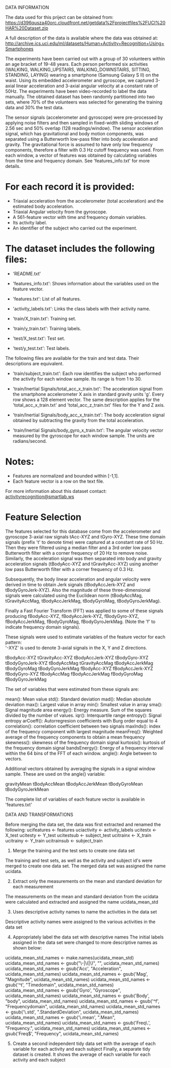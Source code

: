 
DATA INFORMATION

The data used for this priject can be obtained from: https://d396qusza40orc.cloudfront.net/getdata%2Fprojectfiles%2FUCI%20HAR%20Dataset.zip 

A full description of the data is available where the data was obtained at: 
http://archive.ics.uci.edu/ml/datasets/Human+Activity+Recognition+Using+Smartphones 

The experiments have been carried out with a group of 30 volunteers within an age bracket of 19-48 years. Each person performed six activities (WALKING, WALKING_UPSTAIRS, WALKING_DOWNSTAIRS, SITTING, STANDING, LAYING) wearing a smartphone (Samsung Galaxy S II) on the waist. Using its embedded accelerometer and gyroscope, we captured 3-axial linear acceleration and 3-axial angular velocity at a constant rate of 50Hz. The experiments have been video-recorded to label the data manually. The obtained dataset has been randomly partitioned into two sets, where 70% of the volunteers was selected for generating the training data and 30% the test data. 

The sensor signals (accelerometer and gyroscope) were pre-processed by applying noise filters and then sampled in fixed-width sliding windows of 2.56 sec and 50% overlap (128 readings/window). The sensor acceleration signal, which has gravitational and body motion components, was separated using a Butterworth low-pass filter into body acceleration and gravity. The gravitational force is assumed to have only low frequency components, therefore a filter with 0.3 Hz cutoff frequency was used. From each window, a vector of features was obtained by calculating variables from the time and frequency domain. See 'features_info.txt' for more details. 

For each record it is provided:
======================================

- Triaxial acceleration from the accelerometer (total acceleration) and the estimated body acceleration.
- Triaxial Angular velocity from the gyroscope. 
- A 561-feature vector with time and frequency domain variables. 
- Its activity label. 
- An identifier of the subject who carried out the experiment.

The dataset includes the following files:
=========================================

- 'README.txt'

- 'features_info.txt': Shows information about the variables used on the feature vector.

- 'features.txt': List of all features.

- 'activity_labels.txt': Links the class labels with their activity name.

- 'train/X_train.txt': Training set.

- 'train/y_train.txt': Training labels.

- 'test/X_test.txt': Test set.

- 'test/y_test.txt': Test labels.

The following files are available for the train and test data. Their descriptions are equivalent. 

- 'train/subject_train.txt': Each row identifies the subject who performed the activity for each window sample. Its range is from 1 to 30. 

- 'train/Inertial Signals/total_acc_x_train.txt': The acceleration signal from the smartphone accelerometer X axis in standard gravity units 'g'. Every row shows a 128 element vector. The same description applies for the 'total_acc_x_train.txt' and 'total_acc_z_train.txt' files for the Y and Z axis. 

- 'train/Inertial Signals/body_acc_x_train.txt': The body acceleration signal obtained by subtracting the gravity from the total acceleration. 

- 'train/Inertial Signals/body_gyro_x_train.txt': The angular velocity vector measured by the gyroscope for each window sample. The units are radians/second. 

Notes: 
======
- Features are normalized and bounded within [-1,1].
- Each feature vector is a row on the text file.

For more information about this dataset contact: activityrecognition@smartlab.ws

Feature Selection 
=================

The features selected for this database come from the accelerometer and gyroscope 3-axial raw signals tAcc-XYZ and tGyro-XYZ. These time domain signals (prefix 't' to denote time) were captured at a constant rate of 50 Hz. Then they were filtered using a median filter and a 3rd order low pass Butterworth filter with a corner frequency of 20 Hz to remove noise. Similarly, the acceleration signal was then separated into body and gravity acceleration signals (tBodyAcc-XYZ and tGravityAcc-XYZ) using another low pass Butterworth filter with a corner frequency of 0.3 Hz. 

Subsequently, the body linear acceleration and angular velocity were derived in time to obtain Jerk signals (tBodyAccJerk-XYZ and tBodyGyroJerk-XYZ). Also the magnitude of these three-dimensional signals were calculated using the Euclidean norm (tBodyAccMag, tGravityAccMag, tBodyAccJerkMag, tBodyGyroMag, tBodyGyroJerkMag). 

Finally a Fast Fourier Transform (FFT) was applied to some of these signals producing fBodyAcc-XYZ, fBodyAccJerk-XYZ, fBodyGyro-XYZ, fBodyAccJerkMag, fBodyGyroMag, fBodyGyroJerkMag. (Note the 'f' to indicate frequency domain signals). 

These signals were used to estimate variables of the feature vector for each pattern:  
'-XYZ' is used to denote 3-axial signals in the X, Y and Z directions.

tBodyAcc-XYZ
tGravityAcc-XYZ
tBodyAccJerk-XYZ
tBodyGyro-XYZ
tBodyGyroJerk-XYZ
tBodyAccMag
tGravityAccMag
tBodyAccJerkMag
tBodyGyroMag
tBodyGyroJerkMag
fBodyAcc-XYZ
fBodyAccJerk-XYZ
fBodyGyro-XYZ
fBodyAccMag
fBodyAccJerkMag
fBodyGyroMag
fBodyGyroJerkMag

The set of variables that were estimated from these signals are: 

mean(): Mean value
std(): Standard deviation
mad(): Median absolute deviation 
max(): Largest value in array
min(): Smallest value in array
sma(): Signal magnitude area
energy(): Energy measure. Sum of the squares divided by the number of values. 
iqr(): Interquartile range 
entropy(): Signal entropy
arCoeff(): Autorregresion coefficients with Burg order equal to 4
correlation(): correlation coefficient between two signals
maxInds(): index of the frequency component with largest magnitude
meanFreq(): Weighted average of the frequency components to obtain a mean frequency
skewness(): skewness of the frequency domain signal 
kurtosis(): kurtosis of the frequency domain signal 
bandsEnergy(): Energy of a frequency interval within the 64 bins of the FFT of each window.
angle(): Angle between to vectors.

Additional vectors obtained by averaging the signals in a signal window sample. These are used on the angle() variable:

gravityMean
tBodyAccMean
tBodyAccJerkMean
tBodyGyroMean
tBodyGyroJerkMean

The complete list of variables of each feature vector is available in 'features.txt'

DATA AND TRANSFORMATIONS

Before merging the data set, the data was first extracted and renamed the following:
ucifeatures <- features
uciactivity <- activity_labels
ucitestx <- X_test
ucitesty <- Y_test
ucitestsub <- subject_test
ucitrainx <- X_train
ucitrainy <- Y_train
ucitrainsub <- subject_train

1) Merge the training and the test sets to create one data set

The training and test sets, as well as the activity and subject id's were merged to create one data set. The merged data set was assigned the name ucidata.

2) Extract only the measurements on the mean and standard deviation for each measurement

The measurements on the mean and standard deviation from the ucidata were calculated and extracted and assigned the name ucidata_mean_std

3) Uses descriptive activity names to name the activities in the data set

Descriptive activity names were assigned to the various activities in the data set

4) Appropriately label the data set with descriptive names
The initial labels assigned in the data set were changed to more descriptive names as shown below:

ucidata_mean_std_names <- make.names(ucidata_mean_std)
ucidata_mean_std_names <- gsub("\\-|\\(|\\)", "", ucidata_mean_std_names)
ucidata_mean_std_names <- gsub('Acc', "Acceleration", ucidata_mean_std_names)
ucidata_mean_std_names <- gsub('Mag', "Magnitude", ucidata_mean_std_names)
ucidata_mean_std_names <- gsub('^t', "Timedomain", ucidata_mean_std_names)
ucidata_mean_std_names <- gsub('Gyro', "Gyroscope", ucidata_mean_std_names)
ucidata_mean_std_names <- gsub('Body', "body", ucidata_mean_std_names)
ucidata_mean_std_names <- gsub('^f', "Frequencydomain", ucidata_mean_std_names)
ucidata_mean_std_names <- gsub('\\.std', ".StandardDeviation", ucidata_mean_std_names)
ucidata_mean_std_names <- gsub('\\.mean', ".Mean", ucidata_mean_std_names)
ucidata_mean_std_names <- gsub('Freq\\.', "Frequency.", ucidata_mean_std_names)
ucidata_mean_std_names <- gsub('Freq$', "Frequency", ucidata_mean_std_names)

5) Create a second independent tidy data set with the average of each variable for each activity and each subject
Finally, a separate tidy dataset is created. It shows the average of each variable for each activity and each subject



